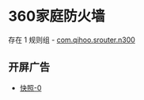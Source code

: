 # 360家庭防火墙

存在 1 规则组 - [com.qihoo.srouter.n300](/src/apps/com.qihoo.srouter.n300.ts)

## 开屏广告

- [快照-0](https://i.gkd.li/import/import/13216607)
